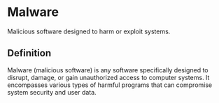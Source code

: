 # Malware

Malicious software designed to harm or exploit systems.

## Definition
Malware (malicious software) is any software specifically designed to disrupt, damage, or gain unauthorized access to computer systems. It encompasses various types of harmful programs that can compromise system security and user data.
